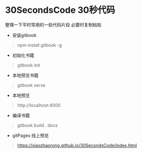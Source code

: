 # 30SecondsCode 30秒代码
整理一下平时常用的一些代码片段 必要时复制粘贴
- 安装gitbook
> npm install gitbook -g
- 初始化书籍 
> gitbook init
- 本地预览书籍
>  gitbook serve
- 本地预览 
> http://localhost:4000
- 编译书籍
> gitbook build . docs
- gitPages 线上预览
> https://xiaozhaorong.github.io/30SecondsCode/index.html
